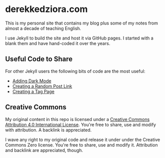 # derekkedziora.com

This is my personal site that contains my blog plus some of my notes from almost a decade of teaching English. 

I use Jekyll to build the site and host it via GitHub pages. I started with a blank them and have hand-coded it over the years. 

## Useful Code to Share 

For other Jekyll users the following bits of code are the most useful: 

- [Adding Dark Mode](https://derekkedziora.com/blog/dark-mode-revisited)
- [Creating a Random Post Link](https://derekkedziora.com/blog/Getting-Random-Post-in-Jekyll)
- [Creating a Tag Page](https://derekkedziora.com/blog/tag-page-jekyll)

## Creative Commons 

My original content in this repo is licensed under a <a rel="license" href="http://creativecommons.org/licenses/by/4.0/">Creative Commons Attribution 4.0 International License</a>. You're free to share, use and modify with attribution. A backlink is appreciated. 

I wave any right to my original code and release it under under the Creative Commons Zero license. You're free to share, use and modify it. Attribution and backlink are appreciated, though. 